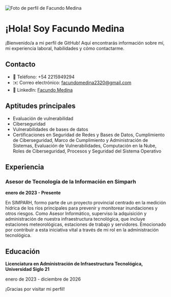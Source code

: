 <!DOCTYPE html>
<html lang="es">
<head>
  <meta charset="UTF-8">
  <meta name="viewport" content="width=device-width, initial-scale=1.0">

</head>
<body>

<div class="container">
  <img src="https://i.pinimg.com/564x/54/e7/e7/54e7e789c5f608ab96690ad3c5bba435.jpg" alt="Foto de perfil de Facundo Medina" class="profile-img">
  <h1>¡Hola! Soy Facundo Medina</h1>
  <p>¡Bienvenido/a a mi perfil de GitHub! Aquí encontrarás información sobre mí, mi experiencia laboral, habilidades y cómo contactarme.</p>
  
  <h2>Contacto</h2>
  <ul>
    <li>📱 Teléfono: +54 2215949294</li>
    <li>✉️ Correo electrónico: <a href="mailto:facundomedina2320@gmail.com">facundomedina2320@gmail.com</a></li>
    <li>💼 LinkedIn: <a href="https://www.linkedin.com/in/facundomedina-832b8a274/">Facundo Medina</a></li>
  </ul>

  <h2>Aptitudes principales</h2>
  <ul>
    <li>Evaluación de vulnerabilidad</li>
    <li>Ciberseguridad</li>
    <li>Vulnerabilidades de bases de datos</li>
    <li>Certificaciones en Seguridad de Redes y Bases de Datos, Cumplimiento de Ciberseguridad, Marco de Cumplimiento y Administración de Sistemas, Evaluación de Vulnerabilidades, Computación en la Nube, Roles de Ciberseguridad, Procesos y Seguridad del Sistema Operativo</li>
  </ul>

  <h2>Experiencia</h2>
  <h3>Asesor de Tecnología de la Información en Simparh</h3>
  <p><strong>enero de 2023 - Presente </strong></p>
  <p>En SIMPARH, formo parte de un proyecto provincial centrado en la medición hídrica de los ríos principales para prevenir y monitorear inundaciones y otros riesgos. Como Asesor Informático, superviso la adquisición y administración de nuestra infraestructura tecnológica, que incluye estaciones meteorológicas, estaciones de trabajo y servidores. Emocionado por contribuir a esta iniciativa vital a través de mi rol en la administración tecnológica.</p>


  <h2>Educación</h2>
  <p><strong>Licenciatura en Administración de Infraestructura Tecnológica, Universidad Siglo 21</strong></p>
  <p>enero de 2023 - diciembre de 2026</p>

  <p>¡Gracias por visitar mi perfil!</p>
</div>

</body>
</html>
